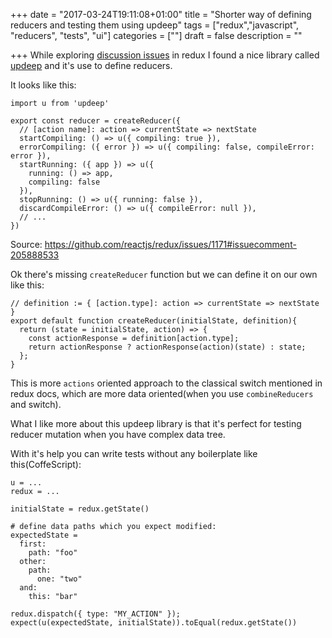 +++
date = "2017-03-24T19:11:08+01:00"
title = "Shorter way of defining reducers and testing them using updeep"
tags = ["redux","javascript", "reducers", "tests", "ui"]
categories = [""]
draft = false
description = ""

+++
While exploring [discussion issues](https://github.com/reactjs/redux/issues?q=is%3Aissue+label%3Adiscussion+is%3Aclosed) in redux  I found a nice library called [updeep](https://github.com/substantial/updeep) and it's use to define reducers.

It looks like this:
```[javscript]
import u from 'updeep'

export const reducer = createReducer({
  // [action name]: action => currentState => nextState
  startCompiling: () => u({ compiling: true }),
  errorCompiling: ({ error }) => u({ compiling: false, compileError: error }),
  startRunning: ({ app }) => u({
    running: () => app,
    compiling: false
  }),
  stopRunning: () => u({ running: false }),
  discardCompileError: () => u({ compileError: null }),
  // ...
})
```
Source: https://github.com/reactjs/redux/issues/1171#issuecomment-205888533

Ok there's missing `createReducer` function but we can define it on our own like this:
```
// definition := { [action.type]: action => currentState => nextState }
export default function createReducer(initialState, definition){
  return (state = initialState, action) => {
    const actionResponse = definition[action.type];
    return actionResponse ? actionResponse(action)(state) : state;
  };
}

```

This is more `actions` oriented approach to the classical switch mentioned in redux docs,
 which are more data oriented(when you use `combineReducers` and switch).

What I like more about this updeep library is that it's perfect for testing reducer mutation when you have complex data tree.

With it's help you can write tests without any boilerplate like this(CoffeScript):
```[javascript]
u = ...
redux = ...

initialState = redux.getState()

# define data paths which you expect modified:
expectedState =
  first:
    path: "foo"
  other:
    path:
      one: "two"
  and:
    this: "bar"

redux.dispatch({ type: "MY_ACTION" });
expect(u(expectedState, initialState)).toEqual(redux.getState())
```
